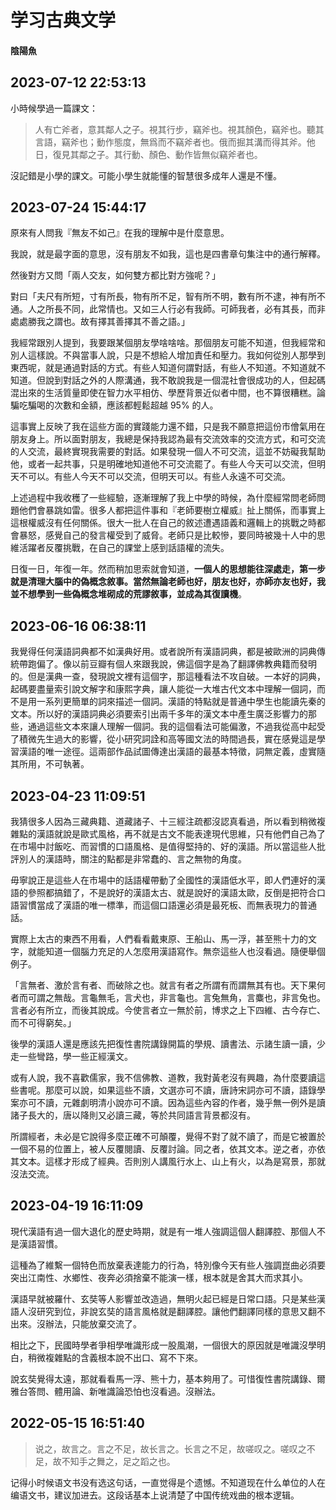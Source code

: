 # 学习古典文学

#### 陰陽魚

## 2023-07-12 22:53:13 

小時候學過一篇課文：

> 人有亡斧者，意其鄰人之子。視其行步，竊斧也。視其顏色，竊斧也。聽其言語，竊斧也；動作態度，無爲而不竊斧者也。俄而掘其溝而得其斧。他日，復見其鄰之子。其行動、顏色、動作皆無似竊斧者也。

沒記錯是小學的課文。可能小學生就能懂的智慧很多成年人還是不懂。

## 2023-07-24 15:44:17 

原來有人問我『無友不如己』在我的理解中是什麼意思。

我說，就是最字面的意思，沒有朋友不如我，這也是四書章句集注中的通行解釋。

然後對方又問「兩人交友，如何雙方都比對方強呢？」

對曰「夫尺有所短，寸有所長，物有所不足，智有所不明，數有所不逮，神有所不通。人之所長不同，此常情也。又如三人行必有我師。可師我者，必有其長，而非處處勝我之謂也。故有擇其善擇其不善之語。」

我經常跟別人提到，我要跟某個朋友學啥啥啥。那個朋友可能不知道，但我經常和別人這樣說。不與當事人說，只是不想給人增加責任和壓力。我如何從別人那學到東西呢，就是通過對話的方式。有些人知道何謂對話，有些人不知道。不知道就不知道。但說到對話之外的人際溝通，我不敢說我是一個混社會很成功的人，但起碼混出來的生活質量即使在智力水平相仿、學歷背景近似者中間，也不算很糟糕。論騙吃騙喝的次數和金額，應該都輕鬆超越 95% 的人。

這事實上反映了我在這些方面的實踐能力還不錯，只是我不願意把這份市儈氣用在朋友身上。所以面對朋友，我總是保持我認為最有交流效率的交流方式，和可交流的人交流，最終實現我需要的對話。如果發現一個人不可交流，這並不妨礙我幫助他，或者一起共事，只是明確地知道他不可交流罷了。有些人今天可以交流，但明天不可以。有些人今天不可以交流，但明天可以。有些人永遠不可交流。

上述過程中我收穫了一些經驗，逐漸理解了我上中學的時候，為什麼經常問老師問題他們會暴跳如雷。很多人都把這件事和『老師要樹立權威』扯上關係，而事實上這根權威沒有任何關係。很大一批人在自己的敘述遭遇語義和邏輯上的挑戰之時都會暴怒，感覺自己的發言權受到了威脅。老師只是比較慘，要同時被幾十人中的思維活躍者反覆挑戰，在自己的課堂上感到話語權的流失。

日復一日，年復一年。然而稍加思索就會知道，**一個人的思想能往深處走，第一步就是清理大腦中的偽概念敘事。當然無論老師也好，朋友也好，亦師亦友也好，我並不想學到一些偽概念堆砌成的荒謬敘事，並成為其復讀機**。

## 2023-06-16 06:38:11

我覺得任何漢語詞典都不如漢典好用。或者說所有漢語詞典，都是被歐洲的詞典傳統帶跑偏了。像以前豆瓣有個人來跟我說，佛這個字是為了翻譯佛教典籍而發明的。但是漢典一查，發現說文裡有這個字，那這種看法不攻自破。一本好的詞典，起碼要盡量索引說文解字和康熙字典，讓人能從一大堆古代文本中理解一個詞，而不是用一系列更簡單的詞來描述一個詞。漢語的特點就是普通中學生也能讀先秦的文本。所以好的漢語詞典必須要索引出兩千多年的漢文本中產生廣泛影響力的那些，通過這些文本來讓人理解一個詞。我的這個看法可能偏激，不過我從高中起受了積微先生過大的影響，從小研究詞詮和高等國文法的時間過長，實在感覺這是學習漢語的唯一途徑。這兩部作品試圖傳達出漢語的最基本特徵，詞無定義，虛實隨其所用，不可執著。

## 2023-04-23 11:09:51

我猜很多人因為三藏典籍、道藏諸子、十三經注疏都沒認真看過，所以看到稍微複雜點的漢語就說是歐式風格，再不就是古文不能表達現代思維，只有他們自己為了在市場中討飯吃、而習慣的口語風格、是值得堅持的、好的漢語。所以當這些人批評別人的漢語時，關注的點都是非常蠢的、言之無物的角度。

毋寧說正是這些人在市場中的話語權帶動了全國性的漢語低水平，即人們連好的漢語的參照都搞錯了，不是說好的漢語太古、就是說好的漢語太歐，反倒是把符合口語習慣當成了漢語的唯一標準，而這個口語還必須是最死板、而無表現力的普通話。

實際上太古的東西不用看，人們看看戴東原、王船山、馬一浮，甚至熊十力的文字，就能知道一個腦力充足的人怎麼用漢語寫作。無奈這些人也沒看過。隨便舉個例子。

「言無者、激於言有者、而破除之也。就言有者之所謂有而謂無其有也。天下果何者而可謂之無哉。言龜無毛，言犬也，非言龜也。言兔無角，言麋也，非言兔也。言者必有所立，而後其說成。今使言者立一無於前，博求之上下四維、古今存亡、而不可得窮矣。」

後學的漢語人還是應該先把復性書院講錄開篇的學規、讀書法、示諸生讀一讀，少走一些彎路，學一些正經漢文。

或有人說，我不喜歡儒家，我不信佛教、道教，我對黃老沒有興趣，為什麼要讀這些書呢。那麼可以說，如果這些不讀，文選亦可不讀，唐詩宋詞亦可不讀，語錄學案亦可不讀，元雜劇明清小說亦可不讀。因為這些內容的作者，幾乎無一例外是讀諸子長大的，唐以降則又必讀三藏，等於共同語言背景都沒有。

所謂經者，未必是它說得多麼正確不可顛覆，覺得不對了就不讀了，而是它被置於一個不易的位置上，被人反覆閱讀、反覆討論。同之者，依其文本。逆之者，亦依其文本。這樣才形成了經典。否則別人講風行水上、山上有火，以為是寫景，那就沒法交流。

## 2023-04-19 16:11:09

現代漢語有過一個大退化的歷史時期，就是有一堆人強調這個人翻譯腔、那個人不是漢語習慣。

這種為了維繫一個特色而放棄表達能力的行為，特別像今天有些人強調崑曲必須要突出江南性、水鄉性、夜奔必須捨棄不能演一樣，根本就是舍其大而求其小。

漢語早就被羅什、玄奘等人影響並改造過，無明火起已經是日常口語。只是某些漢語人沒研究到位，非說玄奘的語言風格就是翻譯腔。讓他們翻譯同樣的意思又翻不出來。沒辦法，只能放棄交流了。

相比之下，民國時學者爭相學唯識形成一股風潮，一個很大的原因就是唯識沒學明白，稍微複雜點的含義根本說不出口、寫不下來。

說玄奘覺得太遠，那就看看馬一浮、熊十力，基本夠用了。可惜復性書院講錄、爾雅台答問、體用論、新唯識論恐怕也沒看過。沒辦法。

## 2022-05-15 16:51:40

> 说之，故言之。言之不足，故长言之。长言之不足，故嗟叹之。嗟叹之不足，故不知手之舞之，足之蹈之也。

记得小时候语文书没有选这句话，一直觉得是个遗憾。不知道现在什么单位的人在编语文书，建议加进去。这段话基本上说清楚了中国传统戏曲的根本逻辑。